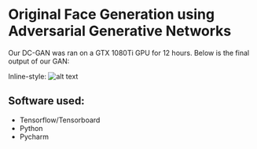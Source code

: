 # Original Face Generation using Adversarial Generative Networks

Our DC-GAN was ran on a GTX 1080Ti GPU for 12 hours. Below is the final output of our GAN:

Inline-style: 
![alt text](https://github.com/xericho/Face-GAN/blob/master/Images/train_274_0013.png "Final result")

## Software used:
- Tensorflow/Tensorboard
- Python
- Pycharm 
